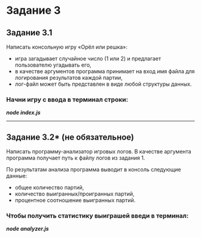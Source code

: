 # Задание 3

## Задание 3.1
Написать консольную игру «Орёл или решка»:

* игра загадывает случайное число (1 или 2) и предлагает пользователю угадывать его,
* в качестве аргументов программа принимает на вход имя файла для логирования результатов каждой партии,
* лог-файл может быть представлен в виде любой структуры данных.

### Начни игру с ввода в терминал строки:
***node index.js***
____________________________________________________
## Задание 3.2* (не обязательное)
Написать программу-анализатор игровых логов. В качестве аргумента программа получает путь к файлу логов из задания 1.

По результатам анализа программа выводит в консоль следующие данные:

* общее количество партий,
* количество выигранных/проигранных партий,
* процентное соотношение выигранных партий.

### Чтобы получить статистику выиграшей введи в терминал:
***node analyzer.js***
